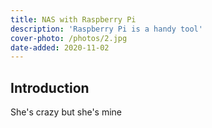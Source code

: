 ```yaml
---
title: NAS with Raspberry Pi
description: 'Raspberry Pi is a handy tool'
cover-photo: /photos/2.jpg
date-added: 2020-11-02
---
```


## Introduction

She's crazy but she's mine
